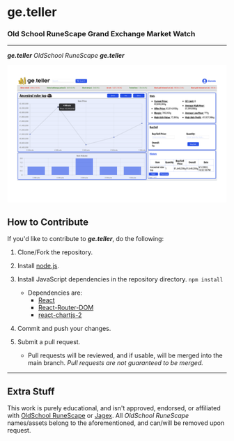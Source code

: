 # ge.teller

### Old School RuneScape Grand Exchange Market Watch

---

_**ge.teller**_ _OldSchool RuneScape_ **_ge.teller_**

![Site example](/client/public/images/readme-ex.png)

## How to Contribute

If you'd like to contribute to _**ge.teller**_, do the following:

1.  Clone/Fork the repository.
2.  Install [node.js](https://nodejs.org/en/).
3.  Install JavaScript dependencies in the repository directory.
    `npm install`

    - Dependencies are:
      - [React](https://reactjs.org)
      - [React-Router-DOM](https://reactrouter.com/web/guides/quick-start)
      - [react-chartjs-2](https://react-chartjs-2.js.org)

4.  Commit and push your changes.
5.  Submit a pull request.
    - Pull requests will be reviewed, and if usable, will be merged into the main branch. _Pull requests are not guaranteed to be merged._

---

## Extra Stuff

This work is purely educational, and isn't approved, endorsed, or affiliated with [OldSchool RuneScape](https://oldschool.runescape.com) or [Jagex](https://www.jagex.com/en-GB/). All _OldSchool RuneScape_ names/assets belong to the aforementioned, and can/will be removed upon request.
